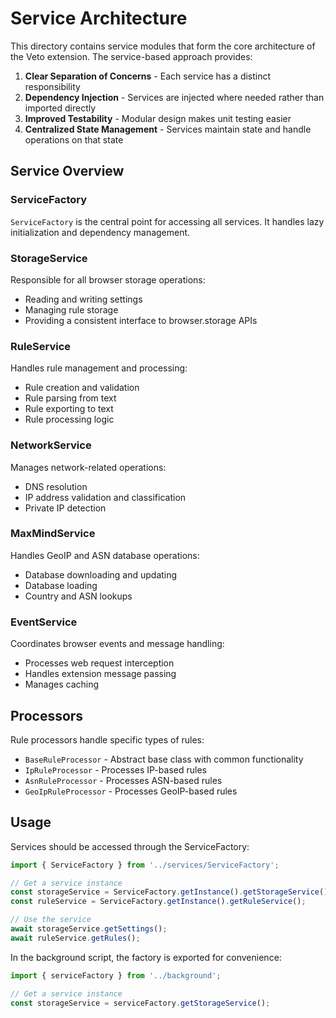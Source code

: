 # Service Architecture

This directory contains service modules that form the core architecture of the Veto extension. The service-based approach provides:

1. **Clear Separation of Concerns** - Each service has a distinct responsibility
2. **Dependency Injection** - Services are injected where needed rather than imported directly
3. **Improved Testability** - Modular design makes unit testing easier
4. **Centralized State Management** - Services maintain state and handle operations on that state

## Service Overview

### ServiceFactory

`ServiceFactory` is the central point for accessing all services. It handles lazy initialization and dependency management.

### StorageService

Responsible for all browser storage operations:
- Reading and writing settings
- Managing rule storage
- Providing a consistent interface to browser.storage APIs

### RuleService

Handles rule management and processing:
- Rule creation and validation
- Rule parsing from text
- Rule exporting to text
- Rule processing logic

### NetworkService

Manages network-related operations:
- DNS resolution
- IP address validation and classification
- Private IP detection

### MaxMindService

Handles GeoIP and ASN database operations:
- Database downloading and updating
- Database loading
- Country and ASN lookups

### EventService

Coordinates browser events and message handling:
- Processes web request interception
- Handles extension message passing
- Manages caching

## Processors

Rule processors handle specific types of rules:
- `BaseRuleProcessor` - Abstract base class with common functionality
- `IpRuleProcessor` - Processes IP-based rules
- `AsnRuleProcessor` - Processes ASN-based rules
- `GeoIpRuleProcessor` - Processes GeoIP-based rules

## Usage

Services should be accessed through the ServiceFactory:

```typescript
import { ServiceFactory } from '../services/ServiceFactory';

// Get a service instance
const storageService = ServiceFactory.getInstance().getStorageService();
const ruleService = ServiceFactory.getInstance().getRuleService();

// Use the service
await storageService.getSettings();
await ruleService.getRules();
```

In the background script, the factory is exported for convenience:

```typescript
import { serviceFactory } from '../background';

// Get a service instance
const storageService = serviceFactory.getStorageService();
```

